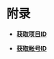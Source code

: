 # 附录<a name="bms_api_appendix_02"></a>

-   **[获取项目ID](获取项目ID.md)**  

-   **[获取帐号ID](获取帐号ID.md)**  



